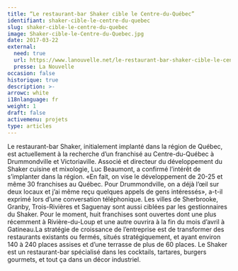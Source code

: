 ```yaml
---
title: “Le restaurant-bar Shaker cible le Centre-du-Québec”
identifiant: shaker-cible-le-centre-du-quebec
slug: shaker-cible-le-centre-du-quebec
image: Shaker-cible-le-Centre-du-Quebec.jpg
date: 2017-03-22
external:
  need: true
  url: https://www.lanouvelle.net/le-restaurant-bar-shaker-cible-le-centre-du-quebec/
  presse: La Nouvelle
occasion: false
historique: true
description: >-
arrowc: white
i18nlanguage: fr
weight: 1
draft: false
activemenu: projets
type: articles
---
```

Le restaurant-bar Shaker, initialement implanté dans la région de Québec, est actuellement à la recherche d’un franchisé au Centre-du-Québec à Drummondville et Victoriaville. Associé et directeur du développement du Shaker cuisine et mixologie, Luc Beaumont, a confirmé l’intérêt de s’implanter dans la région. «En fait, on vise le développement de 20-25 et même 30 franchises au Québec. Pour Drummondville, on a déjà l’œil sur deux locaux et j’ai même reçu quelques appels de gens intéressés», a-t-il exprimé lors d’une conversation téléphonique. Les villes de Sherbrooke, Granby, Trois-Rivières et Saguenay sont aussi ciblées par les gestionnaires du Shaker. Pour le moment, huit franchises sont ouvertes dont une plus récemment à Rivière-du-Loup et une autre ouvrira à la fin du mois d’avril à Gatineau.La stratégie de croissance de l’entreprise est de transformer des restaurants existants ou fermés, situés stratégiquement, et ayant environ 140 à 240 places assises et d’une terrasse de plus de 60 places. Le Shaker est un restaurant-bar spécialisé dans les cocktails, tartares, burgers gourmets, et tout ça dans un décor industriel.


